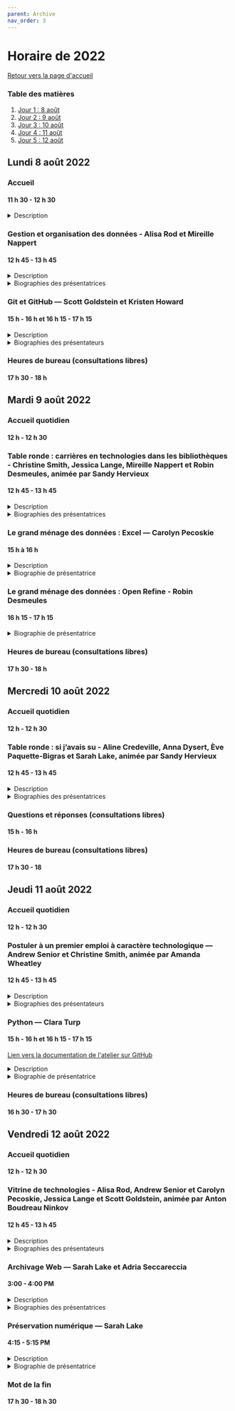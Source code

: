 ```yaml
---
parent: Archive
nav_order: 3
---
```

# Horaire de 2022
[Retour vers la page d'accueil](https://code4libmontreal.github.io/Programme-BiblioTECH/)

### Table des matières
1. [Jour 1 : 8 août](#lundi)
2. [Jour 2 : 9 août](#mardi)
3. [Jour 3 : 10 août](#mercredi)
4. [Jour 4 : 11 août](#jeudi)
5. [Jour 5 : 12 août](#vendredi)


## Lundi 8 août 2022 <a name="lundi"></a>

### Accueil
#### 11 h 30 - 12 h 30 <br>

<details>
  <summary>Description</summary>
Présentations, plan de la semaine, procédures pour les heures de bureau et les contenus asynchrones.
  </details>

### Gestion et organisation des données - Alisa Rod et Mireille Nappert
#### 12 h 45 - 13 h 45 <br>
<details>
  <summary>Description</summary>
Cet atelier présentera les meilleures pratiques pour une gestion efficace des données pendant le processus de recherche. Les participant·e·s découvriront des trucs et astuces, ainsi que des exemples, pour mieux organiser les données dans des fichiers et des dossiers, créer une organisation des dossiers et de la documentation README (parfois, LISEZ-MOI) pour une cartographie des arborescences, ainsi que mettre en place une convention de nommage.
      </details>
<details>
  <summary>Biographies des présentatrices</summary>
Alisa Beth Rod, PhD, est experte en gestion des données de recherche à la bibliothèque de l'Université McGill. Elle détient une maîtrise et un doctorat en sciences politiques de la University of California à Santa Barbara, ainsi qu'un baccalauréat en bioéthique de la American Jewish University. Elle est actuallement inscrite au programme de maîtrise en sciences de l'information de McGill. Avant de se joindre à l'équipe de McGill, Alisa a occupé les postes de responsable méthodologique des sondages à Ithaka S+R, puis de directrice associée à la Empirical Reasoning Center au collège Barnard de Columbia University. <br><br>
Mireille Nappert (elle) est archiviste numérique au Service de gestion de l'information institutionnelle et des archives de HEC Montréal depuis 2019. Elle est membre du Groupe de travail sur la GDR du Sous-comité des bibliothèques du Bureau de coopération interuniversitaire; et du Groupe d’experts sur la préservation, du réseau d’experts GDR de l’Alliance de recherche numérique du Canada. Elle est titulaire d'un MLIS de l'Université McGill.
  </details>
      
### Git et GitHub — Scott Goldstein et Kristen Howard
#### 15 h - 16 h et 16 h 15 - 17 h 15 <br>

<details>
  <summary>Description</summary>
Des premiers pas avec Git/GitHub. Cet atelier ne permettra pas de développer une expertise avec Git/GitHub. En fait, les participant·e·s ne seront probablement pas très à l’aise avec Git. Mais ce n’est pas grave! Nous proposons une introduction, puis, comme en toute chose, la pratique fera le reste. 
    </details>
<details>
  <summary>Biographies des présentateurs</summary>
Scott Goldstein est le coordonnateur des services web et des technologies à la bibliothèque de l'Université McGill.<br><br>
Kristen Howard est la bibliothécaire disciplinaire pour l'histoire, les études classiques, l'information gouvernementale, et les études autochtones. Elle était de la cohorte 2021 du programme Jumpstart de la North Carolina State University, ce qui l'a incitée à s'impliquer dans un programme similaire ici à Montréal. Elle détient une maîtrise en sciences de l'information de l'Université McGill et un doctorat en histoire de l'University of Arizona.
  </details>

### Heures de bureau (consultations libres)
#### 17 h 30 - 18 h

## Mardi 9 août 2022 <a name="mardi"></a>

### Accueil quotidien
#### 12 h - 12 h 30 <br>

### Table ronde : carrières en technologies dans les bibliothèques - Christine Smith, Jessica Lange, Mireille Nappert et Robin Desmeules, animée par Sandy Hervieux
#### 12 h 45 - 13 h 45 
<details>
  <summary>Description</summary>
Les conférencier·ère·s parleront de leur parcours, de la MSI/MIS à leur emploi actuel. Elles et ils présenteront les compétences technologiques clés dans leur emploi, et ce qu’ils et elles auraient fait différemment s’ils et elles avaient su ce que seraient leurs rôles. 
  </details>
<details>
  <summary>Biographies des présentatrices</summary>
Christine F. Smith, MBSI, est chef des acquisitions et des publications en série à l'Université Concordia. Elle possède une vaste expérience dans le domaine des bibliothèques et de l'information incluant la participation aux nombreux comités et groupes de travail ainsi que le service aux conseils d'administration de plusieurs associations provinciales, nationales et internationales.<br><br>
Jessica Lange est la bibliothécaire en communication savante à McGill. Elle offre donc à la communauté des services dans les domaines de l'accès libre, l'édition, les droits d'auteur, et les ressources éducatives libres (REL). Elle est également gestionnaire du dépôt institutionnel de McGill, ainsi que de son programme de publications savantes. Ses recherches portent notamment sur les publications savantes et l'accès libre.<br><br>
Mireille Nappert (elle) est archiviste numérique au Service de gestion de l'information institutionnelle et des archives de HEC Montréal depuis 2019. Elle est membre du Groupe de travail sur la GDR du Sous-comité des bibliothèques du Bureau de coopération interuniversitaire; et du Groupe d’experts sur la préservation, du réseau d’experts GDR de l’Alliance de recherche numérique du Canada. Elle est titulaire d'un MLIS de l'Université McGill.<br><br>
Robin Desmeules est bibliothécaire en catalogage à l'Université McGill depuis 2015. Son expertise se situe au niveau des documents rares et des collections spéciales, ainsi que dans les données liées. Son travail porte sur les approches critiques de l'organisation des connaissances, l'expérimentation et la mise en œuvre de données liées pour des collections spéciales et les systèmes de conventions d'appellations générés par la communauté.
  </details>
  
### Le grand ménage des données : Excel — Carolyn Pecoskie
#### 15 h à 16 h 
<details>
  <summary>Description</summary>
L’objectif de l’atelier d’aujourd’hui est de vous présenter des trucs, astuces et outils utiles dans Excel, pour commencer à guider votre travail avec Excel en tant que professionnel de l’information. Cette session ne sera en aucun cas exhaustive, en terms de couverture de tout ce dont vous pourriez avoir besoin dans Excel, mais nous espérons qu’à la fin de la session, vous pourrez :
<ul><li>Être conscient d’une gamme d’outils et de fonctions qui (d’après l’expérience de la présentatrice) sont très utiles pour le travail de la bibliothèque</li>
<li>Soyez au courant de quelques trucs et astuces utiles pour gagner du temps et tirer le meilleur parti de ce qu’Excel peut faire pour vous</li>
<li>Soyez plus confiant dans votre capacité à naviguer dans Excel et à consulter Google, le site d’aide de Microsoft Excel et d’autres sources chaque fois que vous avez besoin de trouver un nouvel outil ou une nouvelle fonction ou de résoudre une erreur</li></ul>
  </details>
<details>
  <summary>Biographie de présentatrice</summary>
Carolyn Pecoskie travaille comme bibliothécaire des métadonnées et des ressources électroniques à l'Université McGill depuis fevrier 2020. Avant de se joindre à McGill, Carolyn a travaillé comme bibliothécaire médicale au système hopitalier Trillium Health Partners à Mississauga, en Ontario. Elle est diplômée du programme « Master of Information » de l'Université de Toronto. Carolyn aime chercher de nouvelles façons créatives d'appliquer la technologie pour maintenir les collections des ressources électronqiues de McGill et travailler sur des projets de nettoyage et de migration des métadonnées. Ses intérêts professionnels incluent l'automatisation et les solutions programmatiques pour la gestion des ressources électroniques ; explorer les impacts environnementaux des bibliothèques et des collections ; et des opportunités de mentorat pour la bibliothéconomie. 
  </details>

### Le grand ménage des données : Open Refine - Robin Desmeules
#### 16 h 15 - 17 h 15 
<details>
  <summary>Biographie de présentatrice</summary>
Robin Desmeules est bibliothécaire en catalogage à l'Université McGill depuis 2015. Son expertise se situe au niveau des documents rares et des collections spéciales, ainsi que dans les données liées. Son travail porte sur les approches critiques de l'organisation des connaissances, l'expérimentation et la mise en œuvre de données liées pour des collections spéciales et les systèmes de conventions d'appellations générés par la communauté.
  </details>

### Heures de bureau (consultations libres)
#### 17 h 30 - 18 h

## Mercredi 10 août 2022 <a name="mercredi"></a>

### Accueil quotidien
#### 12 h - 12 h 30 <br>

### Table ronde : si j’avais su - Aline Credeville, Anna Dysert, Ève Paquette-Bigras et Sarah Lake, animée par Sandy Hervieux
#### 12 h 45 - 13 h 45 

<details>
  <summary>Description</summary>
Les conférencier·ère·s échangeront sur ce qu’ils et elles auraient aimé savoir avant de se lancer dans leurs rôles actuels. Chaque personne présentera une situation dans laquelle elle s’est sentie démunie et comment elle a réussi à régler les choses — ou en tout cas, à tirer partie de cette expérience.
  </details>
<details>
  <summary>Biographies des présentatrices</summary>
Aline Crédeville, Bibliothécaire système à l’UQTR. Je travaille aussi à titre de bibliothécaire système en soutien aux 9 UQ. Ces 3 dernières années j’ai travaillé localement et pour le BCI pour tester et paramétrer la circulation entre les instances WMS des BUQ. Et plein d’affaires connexes.<br><br>
Anna Dysert est bibliothécaire associée à la bibliothèque de l'Université 
McGill, où elle se spécialise dans les métadonnées et le catalogage des 
collections spéciales et des archives. Elle est titulaire d'une maîtrise du Centre d'études médiévales et du Book History & Print Culture Program de l'Université de Toronto, ainsi que d'un MLIS en études archivistiques de l'Ecole des études de l'information à McGill.<br><br>
Ève Paquette-Bigras est bibliothécaire en gestion des données de recherche aux bibliothèques de l’Université de Montréal depuis 2018. Elle a précédemment occupé un poste de bibliothécaire-conseil pour la Faculté de sciences et génie à la Bibliothèque de l’Université Laval. Elle est impliquée dans le Réseau Portage, maintenant intégré à l’Alliance de recherche numérique du Canada, depuis plusieurs années. Détentrice d’un baccalauréat en informatique et génie logiciel (UQAM, 2007) et d’une maitrise en sciences de l’information (Université de Montréal, 2013), elle est maintenant candidate au doctorat en sciences de l’information à l’Université de Montréal. Elle est à ce titre membre étudiante du Centre interuniversitaire de recherche sur la science et la technologie.<br><br>
Sarah Lake est la bibliothécaire responsable de la préservation numérique à l'Université Concordia, où elle supervise l'infrastructure et les projets de préservation numérique. Elle offre régulièrement des ateliers sur l'archivage web et s'est récemment jointe au Comité de coordination de la Coalition canadienne de l’archivage Web. Elle est détentrice d'une maîtrise en sciences de l'information (MIS) de McGill et d'un baccalauréat en arts de l'Université Concordia. 
  </details>

### Questions et réponses (consultations libres)
#### 15 h - 16 h 

### Heures de bureau (consultations libres)
#### 17 h 30 - 18

## Jeudi 11 août 2022 <a name="jeudi"></a>

### Accueil quotidien
#### 12 h - 12 h 30 <br>

### Postuler à un premier emploi à caractère technologique — Andrew Senior et Christine Smith, animée par Amanda Wheatley 
#### 12 h 45 - 13 h 45 

<details>
  <summary>Description</summary>
Une discussion ouverte et sans détour sur ce que les conférencier·ère·s recherchent quand ils et elles affichent un poste. Cette présentation portera notamment sur les meilleures pratiques dans la rédaction d’un CV et d’une lettre de couverture, pour les entrevues, le réseautage, et la recherche d’affichages. 
  </details>
<details>
  <summary>Biographies des présentateurs</summary>
Andrew Senior est bibliothécaire agrégé et coordonnateur des ressources numériques et des périodiques au service des collections de la bibliothèque de l'Université McGill. Avant 2013, il occupait un poste de catalogueur à la Marvin Duchow Music Library. Ses recherches portent sur les données liées et sur la modélisation des ressources continues, l'utilisation des collections numériques, les technologies mobiles, et les flux de ressources numériques. Il est membre du sous-comité des droits aux bases de connaissances du RCDR, ainsi que du comité permanent KBART de NISO.<br><br>
Christine F. Smith, MBSI, est chef des acquisitions et des publications en série à l'Université Concordia. Elle possède une vaste expérience dans le domaine des bibliothèques et de l'information incluant la participation aux nombreux comités et groupes de travail ainsi que le service aux conseils d'administration de plusieurs associations provinciales, nationales et internationales.
  </details>
  
### Python — Clara Turp
#### 15 h - 16 h et 16 h 15 - 17 h 15 
[Lien vers la documentation de l'atelier sur GitHub](https://github.com/Code4LibMontreal/IntroductionPython)

<details>
  <summary>Description</summary>
Une introduction à Python. Vous créerez du code en utilisant une méthode pratique de codage assisté. Cet atelier utilisera des contenus élaborés par Carpentries et vise à donner aux participant·e·s les connaissances essentielles au développement de projets.
  </details>
<details>
  <summary>Biographie de présentatrice</summary>
Clara Turp est la bibliothécaire des systèmes de découvertes de la Bibliothèque de l'Université McGill. Elle a commencé à McGill en 2018 en tant que bibliothécaire analyste des métadonnées. Elle est devenue bibliothécaire des systèmes de découvertes vers la fin 2018. Elle gère le catalogue et son intégration avec les systèmes périphériques. Elle a fondé un chapitre montréalais du groupe Code4Lib, elle fait partie du réseau d'experts GDR de l'Alliance de recherche numérique du Canada, et prend part de Groupe de travail au sein du Bureau de coopération interuniversitaire. Ses intérêts pour la recherche incluent comment les changements de systèmes impactent les usagers et les implications éthiques de l'utilisation de l'intelligence artificielle dans les systèmes de découvertes. 
  </details>

### Heures de bureau (consultations libres)
#### 16 h 30 - 17 h 30 

## Vendredi 12 août 2022 <a name="vendredi"></a>

### Accueil quotidien
#### 12 h - 12 h 30 <br>

### Vitrine de technologies - Alisa Rod, Andrew Senior et Carolyn Pecoskie, Jessica Lange et Scott Goldstein, animée par Anton Boudreau Ninkov
#### 12 h 45 - 13 h 45 

<details>
  <summary>Description</summary>
Des présentations dynamiques lors desquelles les conférencier·ère·s feront des démonstrations des technologiques les plus utiles à leurs tâches ou de technologies maison dont elles et ils se servent dans le cadre de leurs emplois. Les technologies comprennent Borealis Dataverse, EZproxy, Samvera et SpringShare LibApps.
  </details>
<details>
  <summary>Biographies des présentateurs</summary>
Alisa Beth Rod, PhD, est experte en gestion des données de recherche à la bibliothèque de l'Université McGill. Elle détient une maîtrise et un doctorat en sciences politiques de la University of California à Santa Barbara, ainsi qu'un baccalauréat en bioéthique de la American Jewish University. Elle est actuallement inscrite au programme de maîtrise en sciences de l'information de McGill. Avant de se joindre à l'équipe de McGill, Alisa a occupé les postes de responsable méthodologique des sondages à Ithaka S+R, puis de directrice associée à la Empirical Reasoning Center au collège Barnard de Columbia University. <br><br>
Andrew Senior est bibliothécaire agrégé et coordonnateur des ressources numériques et des périodiques au service des collections de la bibliothèque de l'Université McGill. Avant 2013, il occupait un poste de catalogueur à la Marvin Duchow Music Library. Ses recherches portent sur les données liées et sur la modélisation des ressources continues, l'utilisation des collections numériques, les technologies mobiles, et les flux de ressources numériques. Il est membre du sous-comité des droits aux bases de connaissances du RCDR, ainsi que du comité permanent KBART de NISO.<br><br>
Carolyn Pecoskie travaille comme bibliothécaire des métadonnées et des ressources électroniques à l'Université McGill depuis fevrier 2020. Avant de se joindre à McGill, Carolyn a travaillé comme bibliothécaire médicale au système hopitalier Trillium Health Partners à Mississauga, en Ontario. Elle est diplômée du programme « Master of Information » de l'Université de Toronto. Carolyn aime chercher de nouvelles façons créatives d'appliquer la technologie pour maintenir les collections des ressources électronqiues de McGill et travailler sur des projets de nettoyage et de migration des métadonnées. Ses intérêts professionnels incluent l'automatisation et les solutions programmatiques pour la gestion des ressources électroniques ; explorer les impacts environnementaux des bibliothèques et des collections ; et des opportunités de mentorat pour la bibliothéconomie.<br><br>
Jessica Lange est la bibliothécaire en communication savante à McGill. Elle offre donc à la communauté des services dans les domaines de l'accès libre, l'édition, les droits d'auteur, et les ressources éducatives libres (REL). Elle est également gestionnaire du dépôt institutionnel de McGill, ainsi que de son programme de publications savantes. Ses recherches portent notamment sur les publications savantes et l'accès libre.<br><br> 
Scott Goldstein est le coordonnateur des services web et des technologies à la bibliothèque de l'Université McGill.
  </details>

### Archivage Web — Sarah Lake et Adria Seccareccia
#### 3:00 - 4:00 PM

<details>
  <summary>Description</summary>
Cet atelier présentera les fondements de l’archivage Web en comparant deux outils fréquemment utilisés par les archivistes, <a href="https://archive-it.org/">Archive-It</a> et <a href="https://conifer.rhizome.org/">Conifer</a>. L’atelier couvrira les bases terminologiques et conceptuelles de l’archivage Web, ainsi que les atouts et rouages de chacun des outils. En plus, les conférencières parleront des défis qu’elles ont surmontés dans la création de collections Web. 
  </details>
<details>
  <summary>Biographies des présentatrices</summary>
Sarah Lake est la bibliothécaire responsable de la préservation numérique à l'Université Concordia, où elle supervise l'infrastructure et les projets de préservation numérique. Elle offre régulièrement des ateliers sur l'archivage web et s'est récemment jointe au Comité de coordination de la Coalition canadienne de l’archivage Web. Elle est détentrice d'une maîtrise en sciences de l'information (MIS) de McGill et d'un baccalauréat en arts de l'Université Concordia. <br><br>
Adria Seccareccia est archiviste à l'Université McGill, dans la section des livres rares et des collections spéciales. Elle a occupé le poste d'archiviste au Centre Canadien d'Architecture, et a été archiviste au Ohio History Center à Columbus, ainsi que pour les Religieuses du Sacré-Coeur de Jésus (chapitre province canadienne). Son poste actuel l'appelle notamment à offrir des services de référence et des formations et à effectuer le traitement des documents d'archives.
  </details>

### Préservation numérique — Sarah Lake
#### 4:15 - 5:15 PM

<details>
  <summary>Description</summary>
Cet atelier présentera les concepts clés de la préservation numérique et une démonstration d’initiatives de préservation effectuées grâce à des projets de code source ouvert comme Archivematica.
  </details>
<details>
  <summary>Biographie de présentatrice</summary>
Sarah Lake est la bibliothécaire responsable de la préservation numérique à l'Université Concordia, où elle supervise l'infrastructure et les projets de préservation numérique. Elle offre régulièrement des ateliers sur l'archivage web et s'est récemment jointe au Comité de coordination de la Coalition canadienne de l’archivage Web. Elle est détentrice d'une maîtrise en sciences de l'information (MIS) de McGill et d'un baccalauréat en arts de l'Université Concordia. 
  </details>


### Mot de la fin
#### 17 h 30 - 18 h 30
